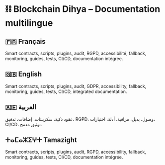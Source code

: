 # ⛓️ Blockchain Dihya – Documentation multilingue

## 🇫🇷 Français
Smart contracts, scripts, plugins, audit, RGPD, accessibilité, fallback, monitoring, guides, tests, CI/CD, documentation intégrée.

## 🇬🇧 English
Smart contracts, scripts, plugins, audit, GDPR, accessibility, fallback, monitoring, guides, tests, CI/CD, integrated documentation.

## 🇦🇪 العربية
عقود ذكية، سكريبتات، إضافات، تدقيق، RGPD، وصول، بديل، مراقبة، أدلة، اختبارات، CI/CD، توثيق مدمج.

## ⵜⴰⵎⴰⵣⵉⵖⵜ Tamazight
Smart contracts, scripts, plugins, audit, RGPD, accessibility, fallback, monitoring, guides, tests, CI/CD, documentation intégrée.
